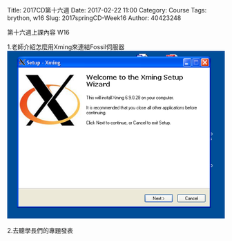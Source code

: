 Title: 2017CD第十六週
Date: 2017-02-22 11:00
Category: Course
Tags: brython, w16
Slug: 2017springCD-Week16
Author: 40423248


第十六週上課內容 W16

1.老師介紹怎麼用Xming來連結Fossil伺服器
<img src="./../data/Week16/xming-install1.png" width="600" />

2.去聽學長們的專題發表